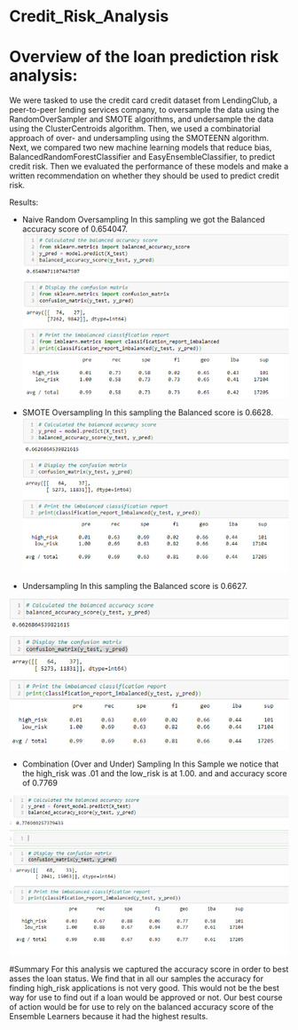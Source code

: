# Credit_Risk_Analysis

# Overview of the loan prediction risk analysis:
We were tasked to use the credit card credit dataset from LendingClub, a peer-to-peer lending services company, to oversample the data using the RandomOverSampler and SMOTE algorithms, and undersample the data using the ClusterCentroids algorithm. Then, we used a combinatorial approach of over- and undersampling using the SMOTEENN algorithm. Next, we compared two new machine learning models that reduce bias, BalancedRandomForestClassifier and EasyEnsembleClassifier, to predict credit risk. Then we evaluated the performance of these models and make a written recommendation on whether they should be used to predict credit risk.

Results:
* Naive Random Oversampling
In this sampling we got the Balanced accuracy score of 0.654047.
![github](naive_random_.PNG)

* SMOTE Oversampling
In this sampling the Balanced score is 0.6628.
![github](smote.PNG)

* Undersampling
In this sampling the Balanced score is 0.6627.

![github](uncluster.PNG)

* Combination (Over and Under) Sampling
In this Sample we notice that the high_risk was .01 and the low_risk is at 1.00. and and accuracy score of 0.7769

![github](ensemble.PNG)




#Summary
For this analysis we captured the accuracy score in order to best asses the loan status. We find that in all our samples the accuracy for finding high_risk applications is not very good. This would not be the best way for use to find out if a loan would be approved or not.  Our best course of action would be for use to rely on the balanced accuracy score of the Ensemble Learners because it had the highest results.
